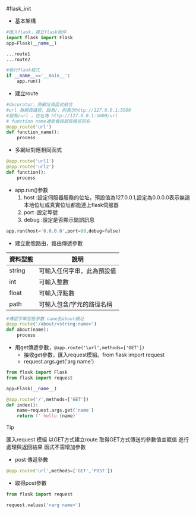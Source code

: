 #flask_init

- 基本架構
```python
#匯入flask，建立flask物件
import flask import Flask
app=Flask(__name__)

...route1
...route2

#執行flask程式
if __name__=='__main__':
    app.run()
```

- 建立route
```python
#decorator，將網址與函式結合
#url 為網頁路徑，設為/，則表示http://127.0.0.1:5000
#設為/url ，位址為 http://127.0.0.1:5000/url
# function name通常會與網頁路徑同名
@app.route('url')
def function_name():
    process
```

- 多網址對應相同函式
```python
@app.route('url1')
@app.route('url2')
def function():
    process

```

- app.run()參數
    1. host :設定伺服器服務的位址，預設值為127.0.0.1,設定為0.0.0.0表示無論本地位址或真實位址都能連上flask伺服器
    2. port :設定埠號
    3. debug :設定是否顯示錯誤訊息      
```python
app.run(host='0.0.0.0',port=80,debug=false)

```

- 建立動態路由，路由傳遞參數

|資料型態|說明|
|--|--|
|string|可輸入任何字串，此為預設值|
|int|可輸入整數|
|float|可輸入浮點數|
|path|可輸入包含/字元的路徑名稱|

```python
#傳遞字串型態參數 name到about網址
@app.route('/about/<string:name>')
def about(name):
    process
```

- 用get傳遞參數，`@app.route('\url',methods=['GET'])`
    - 接收get參數，匯入request模組。from flask import request
    - request.args.get('arg name')

```python
from flask import Flask
from flask import request

app=Flask(__name__)

@app.route('/',methods=['GET'])
def index():
    name=request.args.get('name')
    return f' hello {name}'
```

> [!TIP]
> 匯入request 模組
> 以GET方式建立route
> 取得GET方式傳送的參數值並賦值
> 進行處理與返回結果
> 函式不需增加參數

- post 傳遞參數
```python
@app.route('url',methods=['GET','POST'])
```
- 取得post參數
```python
from flask import request

request.values('<arg name>')
```